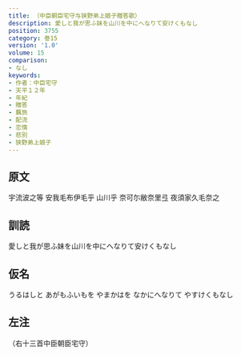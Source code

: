 ```yaml
---
title: （中臣朝臣宅守与狭野弟上娘子贈答歌）
description: 愛しと我が思ふ妹を山川を中にへなりて安けくもなし
position: 3755
category: 巻15
version: '1.0'
volume: 15
comparison:
- なし
keywords:
- 作者：中臣宅守
- 天平１２年
- 年紀
- 贈答
- 羈旅
- 配流
- 恋情
- 悲別
- 狭野弟上娘子
---
```


## 原文

宇流波之等 安我毛布伊毛乎 山川乎 奈可尓敝奈里弖 夜須家久毛奈之

## 訓読

愛しと我が思ふ妹を山川を中にへなりて安けくもなし

## 仮名

うるはしと あがもふいもを やまかはを なかにへなりて やすけくもなし

## 左注

（右十三首中臣朝臣宅守）
